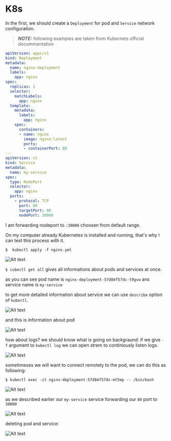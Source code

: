 # K8s

In the first, we should create a ```Deployment``` for pod and ```Service``` network configuration.

> **_NOTE:_**  following examples are taken from Kubernets official docummentation

```yml
apiVersion: apps/v1
kind: Deployment
metadata:
  name: nginx-deployment
  labels:
    app: nginx
spec:
  replicas: 1
  selector:
    matchLabels:
      app: nginx
  template:
    metadata:
      labels:
        app: nginx
    spec:
      containers:
      - name: nginx
        image: nginx:latest
        ports:
        - containerPort: 80
---
apiVersion: v1
kind: Service
metadata:
  name: my-service
spec:
  type: NodePort
  selector:
    app: nginx
  ports:
    - protocol: TCP
      port: 80
      targetPort: 80
      nodePort: 30000
```
I am forwarding nodeport to ```:30000``` choosen from default range.

On my computer already Kubernetes is installed and running, that's why I can test this process with it.

```$  kubectl apply -f nginx.yml```

![Alt text](../assets/kubectl_aply.png)

```$ cubectl get all``` gives all informations about pods and services at once.

as you can see pod name is ```nginx-deployment-57d84f57dc-t9gvw``` ans service name is ```my-service```

to get more detailed information about service we can use ```describe``` option of ```kubectl```.

![Alt text](../assets/describe_service.png)

and this is information about pod

![Alt text](../assets/describe_pod.png)

how about logs? we should know what is going on backgraund:
if we give ```-f``` argument to ```kubectl log``` we can open strem to continiously listen logs. 

![Alt text](../assets/kubectl_logs.png)

sometimeses we will want to connect remotely to the pod, 
we can do this as following:

```$ kubectl exec -it nginx-deployment-57d84f57dc-mt5mp -- /bin/bash```

![Alt text](../assets/pod_log.png)

as we described earlier our ```my-service``` service forwarding our ```80``` port to ```30000```  

![Alt text](../assets/pod_nginx.png)

deleting pod and service:

![Alt text](../assets/deletion.png)